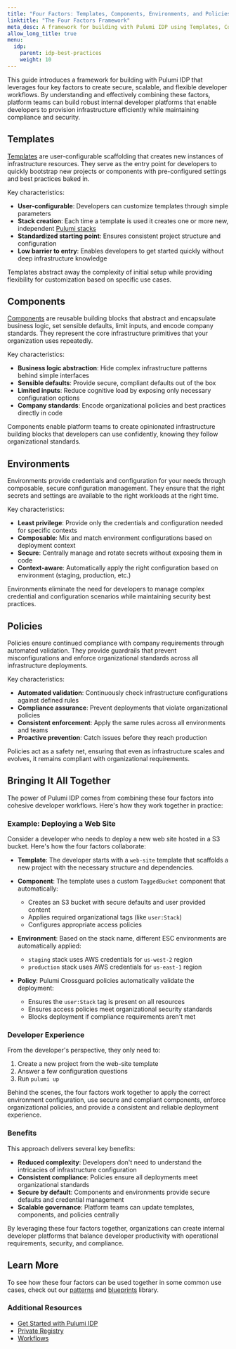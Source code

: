 ```yaml
---
title: "Four Factors: Templates, Components, Environments, and Policies"
linktitle: "The Four Factors Framework"
meta_desc: A framework for building with Pulumi IDP using Templates, Components, Environments, and Policies
allow_long_title: true
menu:
  idp:
    parent: idp-best-practices
    weight: 10
---
```


This guide introduces a framework for building with Pulumi IDP that leverages four key factors to create secure, scalable, and flexible developer workflows. By understanding and effectively combining these factors, platform teams can build robust internal developer platforms that enable developers to provision infrastructure efficiently while maintaining compliance and security.

## Templates

[Templates](/docs/pulumi-cloud/developer-platforms/templates/) are user-configurable scaffolding that creates new instances of infrastructure resources. They serve as the entry point for developers to quickly bootstrap new projects or components with pre-configured settings and best practices baked in.

Key characteristics:

- **User-configurable**: Developers can customize templates through simple parameters
- **Stack creation**: Each time a template is used it creates one or more new, independent [Pulumi stacks](/docs/iac/concepts/stacks/)
- **Standardized starting point**: Ensures consistent project structure and configuration
- **Low barrier to entry**: Enables developers to get started quickly without deep infrastructure knowledge

Templates abstract away the complexity of initial setup while providing flexibility for customization based on specific use cases.

## Components

[Components](/docs/iac/concepts/components/) are reusable building blocks that abstract and encapsulate business logic, set sensible defaults, limit inputs, and encode company standards. They represent the core infrastructure primitives that your organization uses repeatedly.

Key characteristics:

- **Business logic abstraction**: Hide complex infrastructure patterns behind simple interfaces
- **Sensible defaults**: Provide secure, compliant defaults out of the box
- **Limited inputs**: Reduce cognitive load by exposing only necessary configuration options
- **Company standards**: Encode organizational policies and best practices directly in code

Components enable platform teams to create opinionated infrastructure building blocks that developers can use confidently, knowing they follow organizational standards.

## Environments

Environments provide credentials and configuration for your needs through composable, secure configuration management. They ensure that the right secrets and settings are available to the right workloads at the right time.

Key characteristics:

- **Least privilege**: Provide only the credentials and configuration needed for specific contexts
- **Composable**: Mix and match environment configurations based on deployment context
- **Secure**: Centrally manage and rotate secrets without exposing them in code
- **Context-aware**: Automatically apply the right configuration based on environment (staging, production, etc.)

Environments eliminate the need for developers to manage complex credential and configuration scenarios while maintaining security best practices.

## Policies

Policies ensure continued compliance with company requirements through automated validation. They provide guardrails that prevent misconfigurations and enforce organizational standards across all infrastructure deployments.

Key characteristics:

- **Automated validation**: Continuously check infrastructure configurations against defined rules
- **Compliance assurance**: Prevent deployments that violate organizational policies
- **Consistent enforcement**: Apply the same rules across all environments and teams
- **Proactive prevention**: Catch issues before they reach production

Policies act as a safety net, ensuring that even as infrastructure scales and evolves, it remains compliant with organizational requirements.

## Bringing It All Together

The power of Pulumi IDP comes from combining these four factors into cohesive developer workflows. Here's how they work together in practice:

### Example: Deploying a Web Site

Consider a developer who needs to deploy a new web site hosted in a S3 bucket. Here's how the four factors collaborate:

- **Template**: The developer starts with a `web-site` template that scaffolds a new project with the necessary structure and dependencies.

- **Component**: The template uses a custom `TaggedBucket` component that automatically:

   - Creates an S3 bucket with secure defaults and user provided content
   - Applies required organizational tags (like `user:Stack`)
   - Configures appropriate access policies

- **Environment**: Based on the stack name, different ESC environments are automatically applied:

   - `staging` stack uses AWS credentials for `us-west-2` region
   - `production` stack uses AWS credentials for `us-east-1` region

- **Policy**: Pulumi Crossguard policies automatically validate the deployment:

   - Ensures the `user:Stack` tag is present on all resources
   - Ensures access policies meet organizational security standards
   - Blocks deployment if compliance requirements aren't met

### Developer Experience

From the developer's perspective, they only need to:

1. Create a new project from the web-site template
2. Answer a few configuration questions
3. Run `pulumi up`

Behind the scenes, the four factors work together to apply the correct environment configuration, use secure and compliant components, enforce organizational policies, and provide a consistent and reliable deployment experience.

### Benefits

This approach delivers several key benefits:

- **Reduced complexity**: Developers don't need to understand the intricacies of infrastructure configuration
- **Consistent compliance**: Policies ensure all deployments meet organizational standards
- **Secure by default**: Components and environments provide secure defaults and credential management
- **Scalable governance**: Platform teams can update templates, components, and policies centrally

By leveraging these four factors together, organizations can create internal developer platforms that balance developer productivity with operational requirements, security, and compliance.

## Learn More

To see how these four factors can be used together in some common use cases, check out our [patterns](/docs/idp/best-practices#patterns) and [blueprints](/docs/idp/best-practices#blueprints) library. 

### Additional Resources

- [Get Started with Pulumi IDP](/docs/idp/get-started)
- [Private Registry](/docs/idp/get-started/private-registry)
- [Workflows](/docs/idp/get-started/workflows)